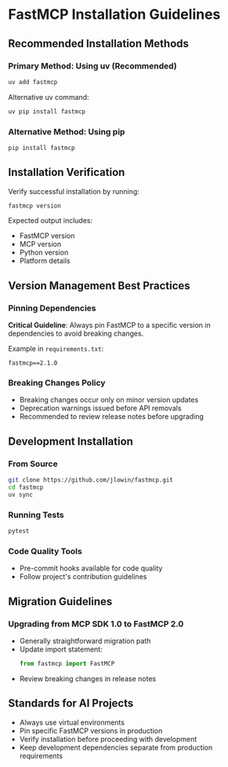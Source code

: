 # FastMCP Installation Guidelines

## Recommended Installation Methods

### Primary Method: Using uv (Recommended)
```bash
uv add fastmcp
```
Alternative uv command:
```bash
uv pip install fastmcp
```

### Alternative Method: Using pip
```bash
pip install fastmcp
```

## Installation Verification
Verify successful installation by running:
```bash
fastmcp version
```

Expected output includes:
- FastMCP version
- MCP version
- Python version
- Platform details

## Version Management Best Practices

### Pinning Dependencies
**Critical Guideline**: Always pin FastMCP to a specific version in dependencies to avoid breaking changes.

Example in `requirements.txt`:
```
fastmcp==2.1.0
```

### Breaking Changes Policy
- Breaking changes occur only on minor version updates
- Deprecation warnings issued before API removals
- Recommended to review release notes before upgrading

## Development Installation

### From Source
```bash
git clone https://github.com/jlowin/fastmcp.git
cd fastmcp
uv sync
```

### Running Tests
```bash
pytest
```

### Code Quality Tools
- Pre-commit hooks available for code quality
- Follow project's contribution guidelines

## Migration Guidelines

### Upgrading from MCP SDK 1.0 to FastMCP 2.0
- Generally straightforward migration path
- Update import statement:
  ```python
  from fastmcp import FastMCP
  ```
- Review breaking changes in release notes

## Standards for AI Projects
- Always use virtual environments
- Pin specific FastMCP versions in production
- Verify installation before proceeding with development
- Keep development dependencies separate from production requirements